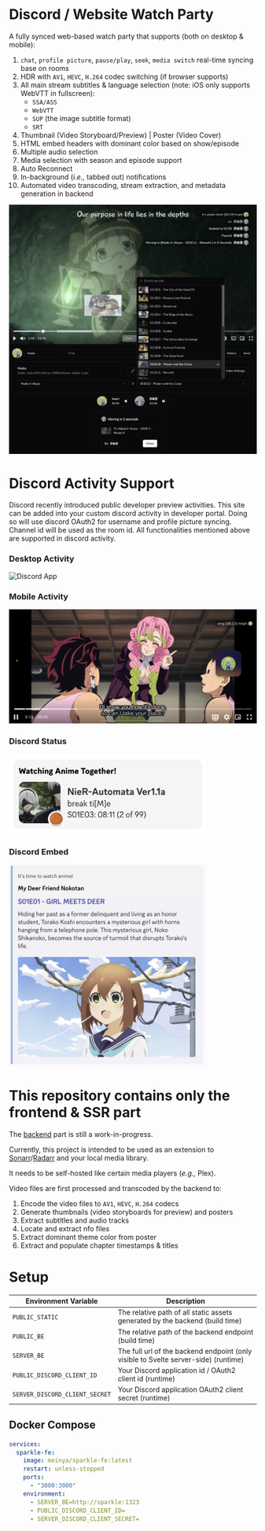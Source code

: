 # Discord / Website Watch Party

A fully synced web-based watch party that supports (both on desktop & mobile):

1. `chat`, `profile picture`, `pause/play`, `seek`, `media switch` real-time syncing base on rooms
2. HDR with `AV1`, `HEVC`, `H.264` codec switching (if browser supports)
3. All main stream subtitles & language selection (note: iOS only supports WebVTT in fullscreen):
    - `SSA/ASS`
    - `WebVTT`
    - `SUP` (the image subtitle format)
    - `SRT`
4. Thumbnail (Video Storyboard/Preview) | Poster (Video Cover)
5. HTML embed headers with dominant color based on show/episode
6. Multiple audio selection
7. Media selection with season and episode support
8. Auto Reconnect
9. In-background (_i.e.,_ tabbed out) notifications
10. Automated video transcoding, stream extraction, and metadata generation in backend

![Main Page](assets/main.png)

# Discord Activity Support

Discord recently introduced public developer preview activities.
This site can be added into your custom discord activity in developer portal.
Doing so will use discord OAuth2 for username and profile picture syncing.
Channel id will be used as the room id. All functionalities mentioned above are supported in discord activity.

### Desktop Activity
![Discord App](assets/app.png)

### Mobile Activity
![Discord App](assets/mobile.jpeg)

### Discord Status

<img src="assets/status.png" width="400" alt="Discord Status">

### Discord Embed

<img src="assets/embed.png" width="400" alt="Discord Embed">

# This repository contains only the frontend & SSR part

The [backend](https://github.com/Prushka/Sparkle-BE) part is still a work-in-progress.

Currently, this project is intended to be used as an extension to
[Sonarr](https://github.com/Sonarr/Sonarr)/[Radarr](https://github.com/Radarr/Radarr) and your local media library.

It needs to be self-hosted like certain media players (_e.g.,_ Plex).

Video files are first processed and transcoded by the backend to:

1. Encode the video files to `AV1`, `HEVC`, `H.264` codecs
2. Generate thumbnails (video storyboards for preview) and posters
3. Extract subtitles and audio tracks
4. Locate and extract nfo files
5. Extract dominant theme color from poster
6. Extract and populate chapter timestamps & titles

# Setup

| Environment Variable           | Description                                                                         |
|--------------------------------|-------------------------------------------------------------------------------------|
| `PUBLIC_STATIC`                | The relative path of all static assets generated by the backend (build time)        |
| `PUBLIC_BE`                    | The relative path of the backend endpoint (build time)                              |
| `SERVER_BE`                    | The full url of the backend endpoint (only visible to Svelte server-side) (runtime) |
| `PUBLIC_DISCORD_CLIENT_ID`     | Your Discord application id / OAuth2 client id (runtime)                            |
| `SERVER_DISCORD_CLIENT_SECRET` | Your Discord application OAuth2 client secret  (runtime)                            |

## Docker Compose

```yaml
services:
  sparkle-fe:
    image: meinya/sparkle-fe:latest
    restart: unless-stopped
    ports:
      - "3000:3000"
    environment:
      - SERVER_BE=http://sparkle:1323
      - PUBLIC_DISCORD_CLIENT_ID=
      - SERVER_DISCORD_CLIENT_SECRET=
```
